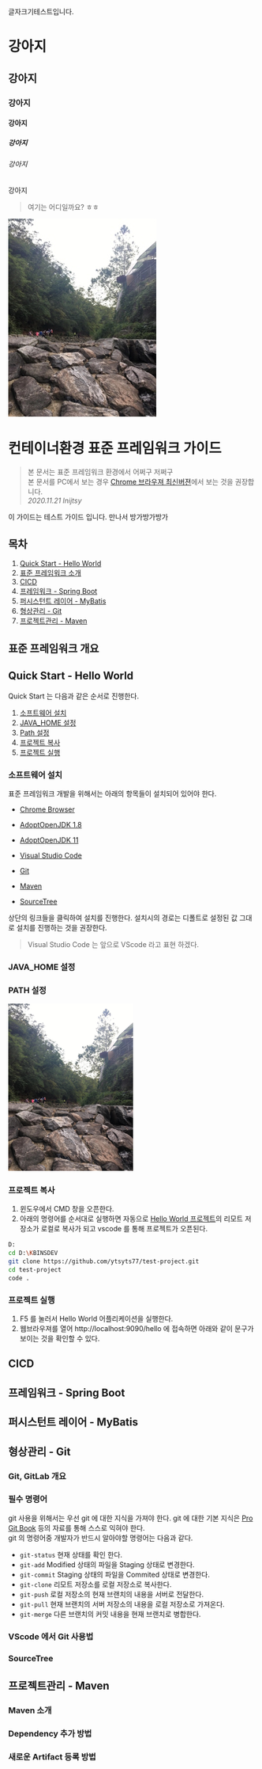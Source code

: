 글자크기테스트입니다.
# 강아지
## 강아지
### 강아지
#### 강아지
##### 강아지
###### 강아지
강아지

> 여기는 어디일까요? ㅎㅎ    

![[크기변환]001](reference-guide.assets/[크기변환]001_cplmy6vbe.jpg)

# 컨테이너환경 표준 프레임워크 가이드
> 본 문서는 표준 프레임워크 환경에서 어쩌구 저쩌구  
> 본 문서를 PC에서 보는 경우 [Chrome 브라우져 최신버젼](https://www.google.com/intl/ko/chrome/)에서 보는 것을 권장합니다.  
> _2020.11.21 lnijtsy_

이 가이드는 테스트 가이드 입니다.
만나서 방가방가방가

## 목차
1. [Quick Start - Hello World](https://github.com/ytsyts77/test-project/blob/main/README.md#quick-start---hello-world)
1. [표준 프레임워크 소개](https://github.com/ytsyts77/test-project/blob/main/README.md#%ED%91%9C%EC%A4%80-%ED%94%84%EB%A0%88%EC%9E%84%EC%9B%8C%ED%81%AC-%EA%B0%9C%EC%9A%94)
1. [CICD](https://github.com/ytsyts77/test-project/blob/main/reference-guide.md#cicd)
2. [프레임워크 - Spring Boot](https://github.com/ytsyts77/test-project/blob/main/README.md#%ED%94%84%EB%A0%88%EC%9E%84%EC%9B%8C%ED%81%AC---spring-boot)
3. [퍼시스턴트 레이어 - MyBatis](https://github.com/ytsyts77/test-project/blob/main/README.md#%ED%8D%BC%EC%8B%9C%EC%8A%A4%ED%84%B4%ED%8A%B8-%EB%A0%88%EC%9D%B4%EC%96%B4---mybatis)
4. [형상관리 - Git](https://github.com/ytsyts77/test-project/blob/main/README.md#%ED%98%95%EC%83%81%EA%B4%80%EB%A6%AC---git)
5. [프로젝트관리 - Maven](https://github.com/ytsyts77/test-project/blob/main/README.md#%ED%94%84%EB%A1%9C%EC%A0%9D%ED%8A%B8%EA%B4%80%EB%A6%AC---maven)

## 표준 프레임워크 개요

## Quick Start - Hello World
Quick Start 는 다음과 같은 순서로 진행한다.
1. [소프트웨어 설치](https://github.com/ytsyts77/test-project/blob/main/reference-guide.md#%EC%86%8C%ED%94%84%ED%8A%B8%EC%9B%A8%EC%96%B4-%EC%84%A4%EC%B9%98)
2. [JAVA_HOME 설정](https://github.com/ytsyts77/test-project/blob/main/reference-guide.md#java_home-%EC%84%A4%EC%A0%95)
3. [Path 설정](https://github.com/ytsyts77/test-project/blob/main/reference-guide.md#path-%EC%84%A4%EC%A0%95)
4. [프로젝트 복사](https://github.com/ytsyts77/test-project/blob/main/reference-guide.md#%ED%94%84%EB%A1%9C%EC%A0%9D%ED%8A%B8-%EB%B3%B5%EC%82%AC)
5. [프로젝트 실행](https://github.com/ytsyts77/test-project/blob/main/reference-guide.md#%ED%94%84%EB%A1%9C%EC%A0%9D%ED%8A%B8-%EC%8B%A4%ED%96%89)

### 소프트웨어 설치

표준 프레임워크 개발을 위해서는 아래의 항목들이 설치되어 있어야 한다.
* [Chrome Browser](https://github.com/ytsyts77/test-project.git)

* [AdoptOpenJDK 1.8](https://github.com/ytsyts77/test-project.git)

* [AdoptOpenJDK 11](https://github.com/ytsyts77/test-project.git)

* [Visual Studio Code](https://github.com/ytsyts77/test-project.git)

* [Git](https://github.com/ytsyts77/test-project.git)

* [Maven](https://github.com/ytsyts77/test-project.git)

* [SourceTree](reference-guide.assets/SourceTreeSetup-3.3.9.exe)

상단의 링크들을 클릭하여 설치를 진행한다.
설치시의 경로는 디폴트로 설정된 값 그대로 설치를 진행하는 것을 권장한다.

> Visual Studio Code 는 앞으로 VScode 라고 표현 하겠다.

### JAVA_HOME 설정

[^a]: 설명입니다.

### PATH 설정

<img src="reference-guide.assets/001-1605398072177.jpg" style="zoom:33%;" />

### 프로젝트 복사
1. 윈도우에서 CMD 창을 오픈한다.
2. 아래의 명령어를 순서대로 실행하면 자동으로 [Hello World 프로젝트](https://github.com/ytsyts77/test-project)의 리모트 저장소가 로컬로 복사가 되고 vscode 를 통해 프로젝트가 오픈된다.

```bash
D:
cd D:\KBINSDEV
git clone https://github.com/ytsyts77/test-project.git
cd test-project
code .
```


### 프로젝트 실행
1. F5 를 눌러서 Hello World 어플리케이션을 실행한다.
1. 웹브라우져를 열어 http://localhost:9090/hello 에 접속하면 아래와 같이 문구가 보이는 것을 확인할 수 있다.


## CICD


## 프레임워크 - Spring Boot

## 퍼시스턴트 레이어 - MyBatis

## 형상관리 - Git
### Git, GitLab 개요
### 필수 명령어
git 사용을 위해서는 우선 git 에 대한 지식을 가져야 한다. git 에 대한 기본 지식은 [Pro Git Book](https://git-scm.com/book/ko/v2) 등의 자료를 통해 스스로 익혀야 한다.  
git 의 명령어중 개발자가 반드시 알아야할 명령어는 다음과 같다.

* `git-status` 현재 상태를 확인 한다.
* `git-add` Modified 상태의 파일을 Staging 상태로 변경한다.
* `git-commit` Staging 상태의 파일을 Commited 상태로 변경한다.
* `git-clone` 리모트 저장소를 로컬 저장소로 복사한다.
* `git-push` 로컬 저장소의 현재 브랜치의 내용을 서버로 전달한다.
* `git-pull` 현재 브랜치의 서버 저장소의 내용을 로컬 저장소로 가져온다.
* `git-merge` 다른 브랜치의 커밋 내용을 현재 브랜치로 병합한다.

### VScode 에서 Git 사용법
### SourceTree

## 프로젝트관리 - Maven
### Maven 소개
### Dependency 추가 방법
### 새로운 Artifact 등록 방법
